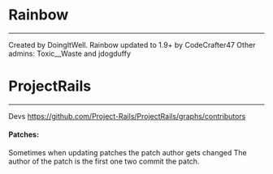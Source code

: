 # Rainbow
---
Created by DoingItWell.
Rainbow updated to 1.9+ by CodeCrafter47
Other admins: Toxic__Waste and jdogduffy

# ProjectRails
---
Devs https://github.com/Project-Rails/ProjectRails/graphs/contributors

#### Patches:
Sometimes when updating patches the patch author gets changed
The author of the patch is the first one two commit the patch.